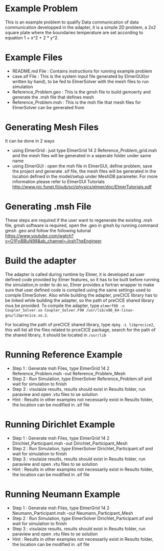 # Example Problem
This is an example problem to qualify Data communication of data communication
developped in the adapter, it is a simple 2D problem, a 2x2 square plate
where the boundaries temperature are set according to equation 1 + x^2 + 2 * y^2.

# Example Files
* README.md File          : Contains instructions for running example problem 
* case.sif File           : This is the system input file generated by ElmerGUI(or written by hand), to be fed to ElmerSolver with the mesh files to run simulation 
* Reference_Problem.geo   : This is the gmsh file to build gemoerty and generate the .msh file that defines mesh 
* Reference_Problem.msh   : This is the msh file that mesh files for ElmerSolver can be generated from 

# Generating Mesh Files
It can be done in 2 ways
* using ElmerGrid : just type ElmerGrid 14 2 Reference_Problem_grid.msh and the mesh files will be generated in a seperate folder under same name
* using ElmerGUI  : open the msh file in ElmerGUI, define problem, save the project and generate .sif file, the mesh files will be generated in the location defined
                  in the model/setup under MeshDB parameter. For more information please refer to ElmerGUI Tutorials 
                  http://www.nic.funet.fi/pub/sci/physics/elmer/doc/ElmerTutorials.pdf

# Generating .msh File
These steps are required if the user want to regenerate the existing .msh file, gmsh software is required, open the .geo in gmsh by running command
gmsh <FileName>.geo and follow the following tutorial https://www.youtube.com/watch?v=O1FyiBBuN98&ab_channel=JoshTheEngineer

# Build the adapter
The adapter is called during runtime by Elmer, it is developed as user defined code provided by Elmer features, so it has to be built before running the simulation,in order to do so, Elmer provides a fortran wrapper to make sure that user defined code is compiled using the same settings used to comiple ElmerSolver. Also while building the adapter, preCICE library has to be linked while building the adapter, so the path of preCICE shared library mus be provided.
To compile the adapter, type `elmerf90 -o Coupler_Solver.so Coupler_Solver.F90 /usr/lib/x86_64-linux-gnu/libprecice.so.2`.

For locating the path of preCICE shared library, type `dpkg -L libprecice2`, this will list all the files related to prceCICE package, search for the path of the shared library, it should be located in `/usr/lib`

# Running Reference Example
* Step 1    : Generate msh Files, type ElmerGrid 14 2 Reference_Problem.msh -out Reference_Problem_Mesh
* Step 2    : Run Simulation, type ElmerSolver Reference_Problem.sif and wait for simulation to finish
* Step 3    : visulaize results, results should exist in Results folder, run paraview and open .vtu files to se solution
* Hint      : Results in other examples not necessarily exist in Results folder, the location can be modified in .sif file

# Running Dirichlet Example
* Step 1    : Generate msh Files, type ElmerGrid 14 2 Dirichlet_Participant.msh -out Dirichlet_Participant_Mesh
* Step 2    : Run Simulation, type ElmerSolver Dirichlet_Participant.sif and wait for simulation to finish
* Step 3    : visulaize results, results should exist in Results folder, run paraview and open .vtu files to se solution
* Hint      : Results in other examples not necessarily exist in Results folder, the location can be modified in .sif file

# Running Neumann Example
* Step 1    : Generate msh Files, type ElmerGrid 14 2 Neumann_Participant.msh -out Neumann_Participant_Mesh
* Step 2    : Run Simulation, type ElmerSolver Dirichlet_Participant.sif and wait for simulation to finish
* Step 3    : visulaize results, results should exist in Results folder, run paraview and open .vtu files to se solution
* Hint      : Results in other examples not necessarily exist in Results folder, the location can be modified in .sif file